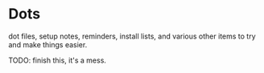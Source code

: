 # Dots

dot files, setup notes, reminders, install lists, and various other items to try and make things easier.


TODO: finish this, it's a mess.